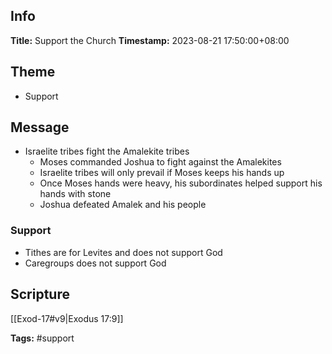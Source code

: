 ## Info
**Title:** Support the Church
**Timestamp:** 2023-08-21 17:50:00+08:00

## Theme
- Support

## Message
- Israelite tribes fight the Amalekite tribes
	- Moses commanded Joshua to fight against the Amalekites
	- Israelite tribes will only prevail if Moses keeps his hands up
	- Once Moses hands were heavy, his subordinates helped support his hands with stone
	- Joshua defeated Amalek and his people

### Support
- Tithes are for Levites and does not support God
- Caregroups does not support God

## Scripture
[[Exod-17#v9|Exodus 17:9]]

**Tags:** #support